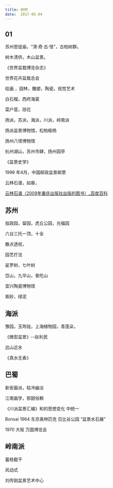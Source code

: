 ```yaml
---
title: 树供
date:  2017-05-04
---
```




## 01 

苏州思徒庙，“清·奇·古·怪”，古柏树群。

树木清供，木山盆景。

《世界盆栽博览杂志》

世界花卉盆栽总会

绘画 ，园林，雕塑，陶瓷，视觉艺术

白石榴，西府海棠

菜户营，琼花

扬派，苏派，海派，川派，岭南派

扬派盆景博物馆，松柏榆杨

扬州八怪博物馆

杭州湖山，苏州市肆，扬州园亭

《盆景史学》

1996 年4月，中国邮政盆景邮票

云林石谱，如皋，

[云林石谱（2009年重庆出版社出版的图书）_百度百科](https://baike.baidu.com/item/云林石谱/1938061)

## 苏州

拙政园，留园，虎丘公园，光福园

六台三托一顶，十全

散点透视，

园艺疗法

娑罗树，七叶树

岱山，九华山，普陀山

宜兴陶瓷博物馆

紫砂，绿泥

## 海派

豫园，玉玲珑，上海植物园，青莲朵，

《微型盆景》--赵利民

远山近水

《真水无香》

## 巴蜀

新安画派，枯冷幽淡

江南画学，邪甜俗赖

《川派盆景汇编》和的思想变化 中统一

Bonsai 1964 东京奥林匹克 日比谷公园  “盆景水石展”

1970 大阪 万国博览会

## 岭南派

蓄枝截干

风动式

刘传刚盆景艺术中心

